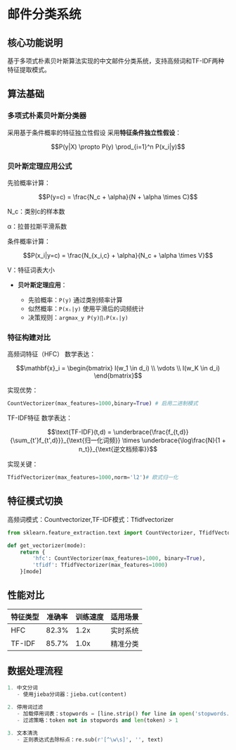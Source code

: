 # 邮件分类系统

## 核心功能说明
基于多项式朴素贝叶斯算法实现的中文邮件分类系统，支持高频词和TF-IDF两种特征提取模式。

## 算法基础
### 多项式朴素贝叶斯分类器
采用基于条件概率的特征独立性假设
采用**特征条件独立性假设**：
```math
P(y|X) \propto P(y) \prod_{i=1}^n P(x_i|y)
```
### 贝叶斯定理应用公式
先验概率计算：
```math
P(y=c) = \frac{N_c + \alpha}{N + \alpha \times C}
```
N_c：类别c的样本数

α：拉普拉斯平滑系数

条件概率计算：
```math
P(x_i|y=c) = \frac{N_{x_i,c} + \alpha}{N_c + \alpha \times V}
```
V：特征词表大小
- **贝叶斯定理应用**：

  - 先验概率：`P(y)` 通过类别频率计算
  - 似然概率：`P(xᵢ|y)` 使用平滑后的词频统计
  - 决策规则：`argmax_y P(y)∏ᵢP(xᵢ|y)`

### 特征构建对比
高频词特征（HFC）
数学表达：
```math
\mathbf{x}_i = \begin{bmatrix} 
I(w_1 \in d_i) \\ 
\vdots \\ 
I(w_K \in d_i)
\end{bmatrix}
```
实现优势：
```python
CountVectorizer(max_features=1000,binary=True) # 启用二进制模式
```
TF-IDF特征
数学表达：

```math
\text{TF-IDF}(t,d) = \underbrace{\frac{f_{t,d}}{\sum_{t'}f_{t',d}}}_{\text{归一化词频}} \times \underbrace{\log\frac{N}{1 + n_t}}_{\text{逆文档频率}}
```
实现关键：
```python
TfidfVectorizer(max_features=1000,norm='l2')# 欧式归一化
```
## 特征模式切换
高频词模式：Countvectorizer,TF-IDF模式：Tfidfvectorizer
```python
from sklearn.feature_extraction.text import CountVectorizer, TfidfVectorizer

def get_vectorizer(mode):
    return {
        'hfc': CountVectorizer(max_features=1000, binary=True),
        'tfidf': TfidfVectorizer(max_features=1000)
    }[mode]
```
## 性能对比
| 特征类型   | 准确率   | 训练速度 | 适用场景 |
|--------|-------|------|------|
| HFC    | 82.3% | 1.2x | 实时系统 |
| TF-IDF | 85.7% | 1.0x | 精准分类 |

## 数据处理流程
```python
1. 中文分词
   - 使用jieba分词器：jieba.cut(content)
   
2. 停用词过滤
   - 加载停用词表：stopwords = [line.strip() for line in open('stopwords.txt')]
   - 过滤策略：token not in stopwords and len(token) > 1

3. 文本清洗
   - 正则表达式去除标点：re.sub(r'[^\w\s]', '', text)



   
